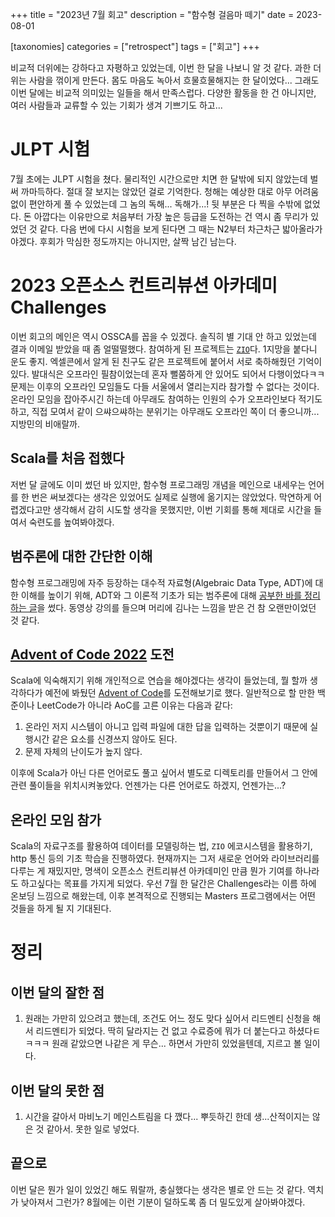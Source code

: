 +++
title = "2023년 7월 회고"
description = "함수형 걸음마 떼기"
date = 2023-08-01

[taxonomies]
categories = ["retrospect"]
tags = ["회고"]
+++

비교적 더위에는 강하다고 자평하고 있었는데, 이번 한 달을 나보니 알 것 같다. 과한 더위는 사람을 꺾이게 만든다. 몸도 마음도 녹아서 흐물흐물해지는 한 달이었다... 그래도 이번 달에는 비교적 의미있는 일들을 해서 만족스럽다. 다양한 활동을 한 건 아니지만, 여러 사람들과 교류할 수 있는 기회가 생겨 기쁘기도 하고...
<!-- more -->

# JLPT 시험
7월 초에는 JLPT 시험을 쳤다. 물리적인 시간으로만 치면 한 달밖에 되지 않았는데 벌써 까마득하다. 절대 잘 보지는 않았던 걸로 기억한다. 청해는 예상한 대로 아무 어려움 없이 편안하게 풀 수 있었는데 그 놈의 독해... 독해가...! 뒷 부분은 다 찍을 수밖에 없었다. 돈 아깝다는 이유만으로 처음부터 가장 높은 등급을 도전하는 건 역시 좀 무리가 있었던 것 같다. 다음 번에 다시 시험을 보게 된다면 그 때는 N2부터 차근차근 밟아올라가야겠다. 후회가 막심한 정도까지는 아니지만, 살짝 남긴 남는다.

# 2023 오픈소스 컨트리뷰션 아카데미 Challenges
이번 회고의 메인은 역시 OSSCA를 꼽을 수 있겠다. 솔직히 별 기대 안 하고 있었는데 결과 이메일 받았을 때 좀 얼떨떨했다. 참여하게 된 프로젝트는 [`ZIO`](https://zio.dev/)다. 1지망을 붙다니 운도 좋지. 엑셀콘에서 알게 된 친구도 같은 프로젝트에 붙어서 서로 축하해줬던 기억이 있다. 발대식은 오프라인 필참이었는데 혼자 뻘쭘하게 안 있어도 되어서 다행이었다ㅋㅋ 문제는 이후의 오프라인 모임들도 다들 서울에서 열리는지라 참가할 수 없다는 것이다. 온라인 모임을 잡아주시긴 하는데 아무래도 참여하는 인원의 수가 오프라인보다 적기도 하고, 직접 모여서 같이 으쌰으쌰하는 분위기는 아무래도 오프라인 쪽이 더 좋으니까... 지방민의 비애랄까.

## Scala를 처음 접했다
저번 달 글에도 이미 썼던 바 있지만, 함수형 프로그래밍 개념을 메인으로 내세우는 언어를 한 번은 써보겠다는 생각은 있었어도 실제로 실행에 옮기지는 않았었다. 막연하게 어렵겠다고만 생각해서 감히 시도할 생각을 못했지만, 이번 기회를 통해 제대로 시간을 들여서 숙련도를 높여봐야겠다.

## 범주론에 대한 간단한 이해
함수형 프로그래밍에 자주 등장하는 대수적 자료형(Algebraic Data Type, ADT)에 대한 이해를 높이기 위해, ADT와 그 이론적 기초가 되는 범주론에 대해 [공부한 바를 정리하는 글](https://hatchery.pages.dev/algebraic-data-type/)을 썼다. 동영상 강의를 들으며 머리에 김나는 느낌을 받은 건 참 오랜만이었던 것 같다.

## [Advent of Code 2022](https://github.com/hatchling13/advent-of-code-2022) 도전
Scala에 익숙해지기 위해 개인적으로 연습을 해야겠다는 생각이 들었는데, 뭘 할까 생각하다가 예전에 봐뒀던 [Advent of Code](https://en.wikipedia.org/wiki/Advent_of_Code)를 도전해보기로 했다. 일반적으로 할 만한 백준이나 LeetCode가 아니라 AoC를 고른 이유는 다음과 같다:

1. 온라인 저지 시스템이 아니고 입력 파일에 대한 답을 입력하는 것뿐이기 때문에 실행시간 같은 요소를 신경쓰지 않아도 된다.
2. 문제 자체의 난이도가 높지 않다.

이후에 Scala가 아닌 다른 언어로도 풀고 싶어서 별도로 디렉토리를 만들어서 그 안에 관련 풀이들을 위치시켜놓았다. 언젠가는 다른 언어로도 하겠지, 언젠가는...?

## 온라인 모임 참가
Scala의 자료구조를 활용하여 데이터를 모델링하는 법, `ZIO` 에코시스템을 활용하기, http 통신 등의 기초 학습을 진행하였다. 현재까지는 그저 새로운 언어와 라이브러리를 다루는 게 재밌지만, 명색이 오픈소스 컨트리뷰션 아카데미인 만큼 뭔가 기여를 하나라도 하고싶다는 목표를 가지게 되었다. 우선 7월 한 달간은 Challenges라는 이름 하에 온보딩 느낌으로 해왔는데, 이후 본격적으로 진행되는 Masters 프로그램에서는 어떤 것들을 하게 될 지 기대된다.

# 정리

## 이번 달의 잘한 점

1. 원래는 가만히 있으려고 했는데, 조건도 어느 정도 맞다 싶어서 리드멘티 신청을 해서 리드멘티가 되었다. 딱히 달라지는 건 없고 수료증에 뭐가 더 붙는다고 하셨다ㅌㅋㅋㅋ 원래 같았으면 나같은 게 무슨... 하면서 가만히 있었을텐데, 지르고 볼 일이다.

## 이번 달의 못한 점

1. 시간을 갈아서 마비노기 메인스트림을 다 깼다... 뿌듯하긴 한데 생...산적이지는 않은 것 같아서. 못한 일로 넣었다.

## 끝으로
이번 달은 뭔가 일이 있었긴 해도 뭐랄까, 충실했다는 생각은 별로 안 드는 것 같다. 역치가 낮아져서 그런가? 8월에는 이런 기분이 덜하도록 좀 더 밀도있게 살아봐야겠다.